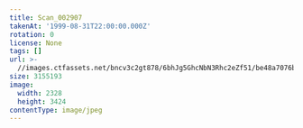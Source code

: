 ```yaml
---
title: Scan_002907
takenAt: '1999-08-31T22:00:00.000Z'
rotation: 0
license: None
tags: []
url: >-
  //images.ctfassets.net/bncv3c2gt878/6bhJg5GhcNbN3Rhc2eZf51/be48a7076be8eb8962280c67ec74b074/scan_002907_14688318921_o
size: 3155193
image:
  width: 2328
  height: 3424
contentType: image/jpeg
---
```


